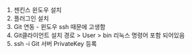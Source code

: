1. 젠킨스 윈도우 설치
2. 플러그인 설치
3. Git 연동 - 윈도우 ssh 때문에 고생함
4. Git클라이언트 설치 경로 > User > bin 리눅스 명령어 포함 되어있음
5. ssh -i Git 서버 PrivateKey 등록
